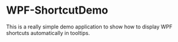 # WPF-ShortcutDemo

This is a really simple demo application to show how to display WPF shortcuts automatically in tooltips.
